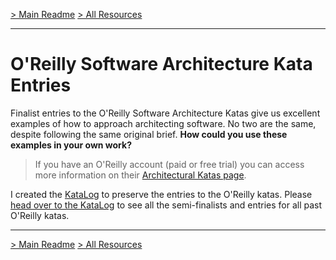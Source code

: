[> Main Readme](../README.md)  [> All Resources](README.md)

---

# O'Reilly Software Architecture Kata Entries

Finalist entries to the O'Reilly Software Architecture Katas give us excellent examples of how to approach architecting software. No two are the same, despite following the same original brief. **How could you use these examples in your own work?**

> If you have an O'Reilly account (paid or free trial) you can access more information on their [Architectural Katas page](https://learning.oreilly.com/featured/architectural-katas/).

I created the [KataLog](https://github.com/TheKataLog) to preserve the entries to the O'Reilly katas. Please [head over to the KataLog](https://github.com/TheKataLog) to see all the semi-finalists and entries for all past O'Reilly katas.

---

[> Main Readme](../README.md)  [> All Resources](README.md)
